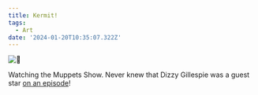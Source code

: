 ```yaml
---
title: Kermit!
tags:
  - Art
date: '2024-01-20T10:35:07.322Z'
---
```


![🐸](http://res.cloudinary.com/cpadilla/image/upload/v1705695320/chrisdpadilla/blog/art/zt7nkz3ir2ansfmlk0zy.jpg)

Watching the Muppets Show. Never knew that Dizzy Gillespie was a guest star [on an episode](https://www.youtube.com/watch?v=TwXIveqEgj0&ab_channel=DIZZYGILLESPIEMUSIC)!

